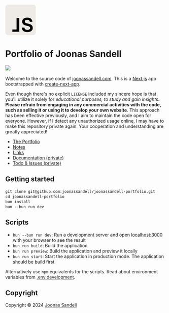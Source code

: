 <p>
  <a href="https://joonassandell.com">
    <img width="96" src="public/static/logo.svg" alt="Joonas Sandell Logomark">
  </a>
</p>

# Portfolio of Joonas Sandell

<p>
  <a href="https://joonassandell.com">
    <img src="https://img.shields.io/github/deployments/joonassandell/joonassandell-portfolio/production?style=flat&logo=vercel&label=vercel">
  </a>
</p>

Welcome to the source code of [joonassandell.com](https://joonassandell.com). This is a [Next.js](https://nextjs.org/) app bootstrapped with [create-next-app](https://github.com/vercel/next.js/tree/canary/packages/create-next-app).

Even though there's no explicit `LICENSE` included my sincere hope is that you'll utilize it solely for _educational purposes, to study and gain insights_. **Please refrain from engaging in any commercial activities with the code, such as selling it or using it to develop your own website**. This approach has been effective previously, and I aim to maintain the code open for everyone. However, if I detect any unauthorized usage online, I may have to make this repository private again. Your cooperation and understanding are greatly appreciated!

- [The Portfolio](https://joonassandell.com)
- [Notes](https://github.com/joonassandell/joonassandell-portfolio/wiki/Notes)
- [Links](https://github.com/joonassandell/joonassandell-portfolio/wiki/Links)
- [Documentation (private)](https://www.notion.so/joonassandell/Readme-690a861b326e430395ddcae8d017cbf6?pvs=4)
- [Todo & Issues (private)](https://www.notion.so/joonassandell/09255e8ef2934c50ae4cd8994bad29d6?v=3ac6de3229434d31b434db726dc4b0fc&pvs=4)

## Getting started

```
git clone git@github.com:joonassandell/joonassandell-portfolio.git
cd joonassandell-portfolio
bun install
bun --bun run dev
```

## Scripts

- `bun --bun run dev`: Run a development server and open [localhost:3000](https://localhost:3000) with your browser to see the result
- `bun run build`: Build the application
- `bun run preview`: Build the application and preview it locally
- `bun run start`: Start the application in production mode. The application should be build first.

Alternatively use `npm` equivalents for the scripts. Read about environment variables from [.env.development](.env.development).

## Copyright

Copyright © 2024 [Joonas Sandell](https://x.com/joonassandell)
